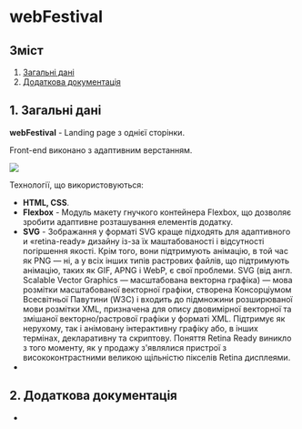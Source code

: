 # webFestival

## Зміст

1. [Загальні дані](#1)</br>
2. [Додаткова документація](#2)
   

## 1. Загальні дані <a id="1"></a>
**webFestival** - Landing page з однієї сторінки.

Front-end виконано з адаптивним верстанням.

<img src="../webFestival/img/webFestival.png"/>

Технології, що використовуються:
+ **HTML, CSS**.
+ **Flexbox** - Модуль макету гнучкого контейнера Flexbox, що дозволяє зробити адаптивне розташування елементів додатку.
+ **SVG** - Зображання у форматі SVG краще підходять для адаптивного и «retina-ready» дизайну із-за їх маштабованості і відсутності погіршення якості. Крім того, вони підтримують анімацію, в той час як PNG — ні, а у всіх інших типів растрових файлів, що підтримують анімацію, таких як GIF, APNG і WebP, є свої проблеми.</b>
SVG (від англ. Scalable Vector Graphics — масштабована векторна графіка) — мова розмітки масштабованої векторної графіки, створена Консорціумом Всесвітньої Павутини (W3C) і входить до підмножини розширюваної мови розмітки XML, призначена для опису двовимірної векторної та змішаної векторно/растрової графіки у форматі XML. Підтримує як нерухому, так і анімовану інтерактивну графіку або, в інших термінах, декларативну та скриптову.</b>
Поняття Retina Ready виникло з того моменту, як у продажу з'являлися пристрої з висококонтрастними великою щільністю пікселів Retina дисплеями.
+ 


## 2. Додаткова документація <a id="2"></a>
+ 

